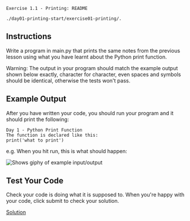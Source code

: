 `Exercise 1.1 - Printing: README`

`./day01-printing-start/exercise01-printing/.`

## Instructions

Write a program in main.py that prints the same notes from the previous lesson using what you have learnt about the Python print function.

Warning: The output in your program should match the example output shown below exactly, character for character, even spaces and symbols should be identical, otherwise the tests won't pass.



## Example Output

After you have written your code, you should run your program and it should print the following:
```
Day 1 - Python Print Function
The function is declared like this:
print('what to print')
```

e.g. When you hit run, this is what should happen:

<picture>
<img alt="Shows giphy of example input/output" src="https://raw.githubusercontent.com/angelabauer/100-days-gifs/main/1.1.%20print.gif">
</picture>

## Test Your Code

Check your code is doing what it is supposed to. When you're happy with your code, click submit to check your solution.

[Solution](https://repl.it/@appbrewery/day-1-1-solution)